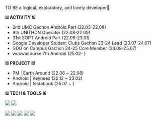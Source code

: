 TO BE a logical, exploratory, and lovely developer🤍

**ꕤ ACTIVITY ꕤ**
- 2nd UMC Gachon Android Part (22.03-22.08)
- 9th UNITHON Operator (22.08-22.09)
- 31st SOPT Android Part (22.09-23.01)
- Google Developer Student Clubs Gachon 23-24 Lead (23.07-24.07)
- GDG on Campus Gachon 24-25 Core Member (24.08-25.07)
- woowacourse 7th Android (25.02- )


**ꕤ PROJECT ꕤ**
- PM | Earth Around (22.06 ~ 22.08)
- Android | Keyneez (22.12 ~ 23.02)
- Android | festabook (25.07 ~ )

**ꕤ TECH & TOOLS ꕤ**

<img src="https://img.shields.io/badge/Android-3DDC84?style=for-the-badge&logo=Android&logoColor=white"> <img src="https://img.shields.io/badge/Kotlin-7F52FF?style=for-the-badge&logo=Kotlin&logoColor=white"> 

<img src="https://img.shields.io/badge/github-181717?style=for-the-badge&logo=github&logoColor=white"> <img src="https://img.shields.io/badge/Slack-4A154B?style=for-the-badge&logo=slack&logoColor=white"> <img src="https://img.shields.io/badge/notion-000000?style=for-the-badge&logo=notion&logoColor=white"> <img src="https://img.shields.io/badge/Discord-5865F2?style=for-the-badge&logo=discord&logoColor=white"> <img src="https://img.shields.io/badge/Figma-F24E1E?style=for-the-badge&logo=figma&logoColor=white">
